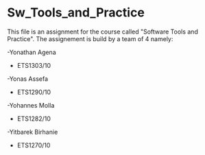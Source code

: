 # Sw_Tools_and_Practice

This file is an assignment for the course called "Software Tools and Practice".
The assignement is build by a team of 4 namely:

-Yonathan Agena
  - ETS1303/10
  
-Yonas Assefa
  - ETS1290/10

-Yohannes Molla
  - ETS1282/10

-Yitbarek Birhanie
  - ETS1270/10 
 
  
